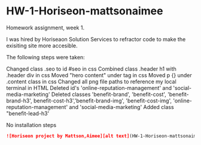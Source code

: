 # HW-1-Horiseon-mattsonaimee
Homework assignment, week 1.

I was hired by Horiseaon Solution Services to refractor code to make the exisiting site more accesible. 

The following steps were taken:

Changed class .seo to id #seo in css
Combined class .header h1 with .header div in css
Moved "hero content" under <a> tag in css
Moved p {} under .content class in css
Changed all png file paths to reference my local terminal in HTML
Deleted id's 'online-reputation-management' and 'social-media-marketing' 
Deleted classes 'benefit-brand', 'benefit-cost', 'benefit-brand-h3', benefit-cost-h3','benefit-brand-img', 'benefit-cost-img', 'online-reputation-management' and 'social-media-marketing' 
Added class "benefit-lead-h3'

No installation steps

```md
![Horiseon project by Mattson,Aimee][alt text](HW-1-Horiseon-mattsonaimee/images/screencapture-file-C-Users-amatt-code-Homework-project-Horsieon-mattson-HW-1-Horiseon-mattsonaimee-index-html-2020-11-07-17_57_05.png)
